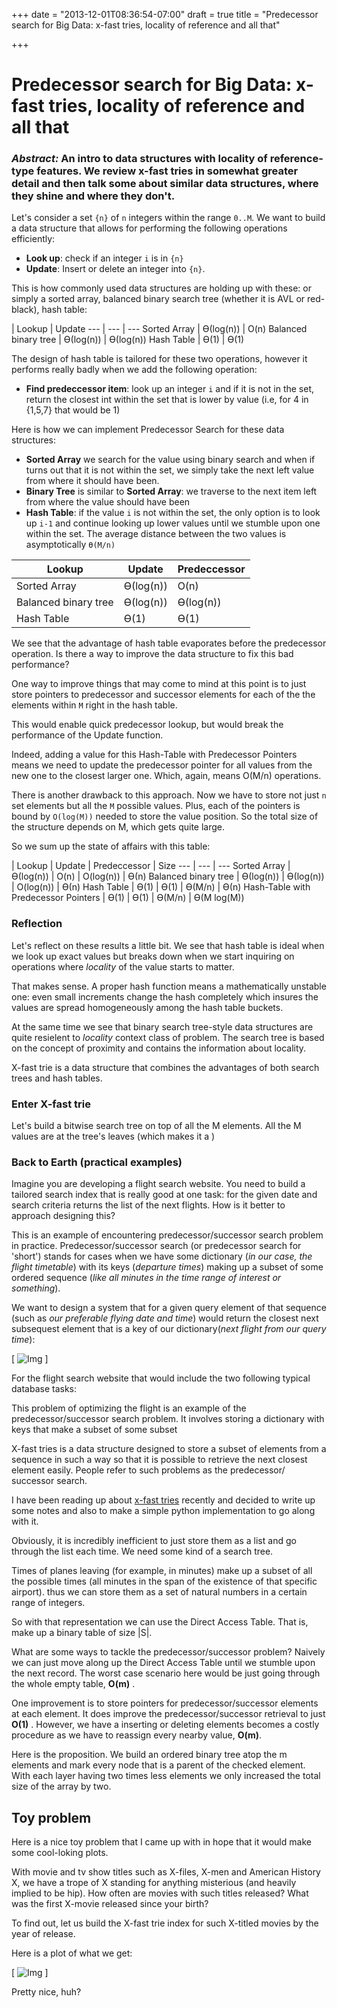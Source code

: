 +++
date = "2013-12-01T08:36:54-07:00"
draft = true
title = "Predecessor search for Big Data: x-fast tries, locality of reference and all that"

+++


Predecessor search for Big Data: x-fast tries, locality of reference and all that
==============================

### *Abstract:* An intro to data structures with locality of reference-type features. We review x-fast tries in somewhat greater detail and then talk some about similar data structures, where they shine and where they don't.


Let's consider a set `{n}` of `n` integers within the range `0..M`. We want to build a data structure that allows for performing the following operations efficiently:

* **Look up**: check if an integer `i` is in ``{n}``
* **Update**: Insert or delete an integer into `{n}`.

This is how commonly used data structures are holding up with these: or simply a sorted array, balanced binary search tree (whether it is AVL or red-black), hash table:

 | Lookup | Update
--- | --- | ---
Sorted Array | Ө(log(n)) | O(n)
Balanced binary tree | Ө(log(n)) | Ө(log(n))
Hash Table | Ө(1) | Ө(1)

The design of hash table is tailored for these two operations, however it performs really badly when we add the following operation:

* **Find predeccessor item**: look up an integer `i` and if it is not in the set, return the closest int within the set that is lower by value  (i.e, for 4 in {1,5,7} that would be 1)

Here is how we can implement Predecessor Search for these data structures:
* **Sorted Array** we search for the value using binary search and when if turns out that it is not within the set, we simply take the next left value from where it should have been.
* **Binary Tree** is similar to **Sorted Array**: we traverse to the next item left from where the value should have been
* **Hash Table**: if the value `i` is not within the set, the only option is to look up `i-1` and continue looking up lower values until we stumble upon one within the set. The average distance between the two values is asymptotically `Ө(M/n)`

| Lookup | Update | Predeccessor
--- | --- | ---
Sorted Array | Ө(log(n)) | O(n) | O(log(n))
Balanced binary tree | Ө(log(n)) | Ө(log(n)) | O(log(n))
Hash Table | Ө(1) | Ө(1) | O(M/n)

We see that the advantage of hash table evaporates before the predecessor operation. Is there a way to improve the data structure to fix this bad performance?

One way to improve things that may come to mind at this point is to just store pointers to predecessor and successor elements for each of the the elements within `M` right in the hash table.

This would enable quick predecessor lookup, but would break the performance of the Update function.

Indeed, adding a value for this Hash-Table with Predecessor Pointers means we need to update the predecessor pointer for all values from the new one to the closest larger one. Which, again, means O(M/n) operations.

There is another drawback to this approach. Now we have to store not just `n` set elements but all the `M` possible values. Plus, each of the pointers is bound by `O(log(M))` needed to store the value position. So the total size of the structure depends on M, which gets quite large.

So we sum up the state of affairs with this table:

| Lookup | Update | Predeccessor | Size
--- | --- | ---
Sorted Array | Ө(log(n)) | O(n) | O(log(n)) | Ө(n)
Balanced binary tree | Ө(log(n)) | Ө(log(n)) | O(log(n)) | Ө(n)
Hash Table | Ө(1) | Ө(1) | Ө(M/n) | Ө(n)
Hash-Table with Predecessor Pointers | Ө(1) | Ө(1) | Ө(M/n) | Ө(M log(M))

### Reflection
Let's reflect on these results a little bit. We see that hash table is ideal when we look up exact values but breaks down when we start inquiring on operations where *locality* of the value starts to matter.

That makes sense. A proper hash function means a mathematically unstable one: even small increments change the hash completely which insures the values are spread homogeneously among the hash table buckets.

At the same time we see that binary search tree-style data structures are quite resielent to *locality* context class of problem. The search tree is based on the concept of proximity and contains the information about locality.

X-fast trie is a data structure that combines the advantages of both search trees and hash tables.

### Enter X-fast trie
Let's build a bitwise search tree on top of all the M elements. All the M values are at the tree's leaves (which makes it a )


### Back to Earth (practical examples)
Imagine you are developing a flight search website. You need to build a tailored search index that is really good at one task: for the given date and search criteria returns the list of the next flights. How is it better to approach designing this?

This is an example of encountering predecessor/successor search problem in practice. Predecessor/successor search (or predecessor search for 'short') stands for cases when we have some dictionary (*in our case, the flight timetable*) with its keys (*departure times*) making up a subset of some ordered sequence (*like all minutes in the time range of interest or something*).

We want to design a system that for a given query element of that sequence (such as *our preferable flying date and time*) would return the closest next subsequest element that is a key of our dictionary(*next flight from our query time*):

\[
![Img](./img/arrow.png)
\]





For the flight search website that would include the two following typical database tasks:


This problem of optimizing the flight is an example of the predecessor/successor search problem. It involves storing a dictionary with keys that make a subset of some subset

 X-fast tries is a data structure designed to store a subset of elements from a sequence in such a way so that it is possible to retrieve the next closest  element easily. People refer to such problems as the predecessor/ successor search.

I have been reading up about [x-fast tries](http://en.wikipedia.org/wiki/X-fast_trie) recently and decided to write up some notes  and also to make a simple python implementation to go along with it.


Obviously, it is incredibly inefficient to just store them as a list and go through the list each time. We need some kind of a search tree.

Times of planes leaving (for example, in minutes) make up a subset of all the possible times (all minutes in the span of the existence of that specific airport). thus we can store them as a set of natural numbers  in a certain range of integers.

So with that representation we can use the Direct Access Table. That is, make up a binary table of size  |S|.

What are some ways to tackle the predecessor/successor problem? Naively we can just move along up the Direct Access Table until we stumble upon the next record. The worst case scenario here would be just going through the whole empty table, **O(m)** .

One improvement is to store pointers for predecessor/successor elements at each element. It does improve the predecessor/successor retrieval to just **O(1)** . However, we have a inserting or deleting elements becomes a costly procedure as we have to reassign every nearby value, **O(m)**.

Here is the proposition. We build an ordered binary tree atop the m elements and mark every node that is a parent of the checked element. With each layer having two times less elements we only increased the total size of the array by two.

## Toy problem
Here is a nice toy problem that I came up with in hope that it would make some cool-loking plots.

With movie and tv show titles such as X-files, X-men and American History X, we have a trope of X standing for anything misterious (and heavily implied to be hip). How often are movies with such titles released? What was the first X-movie released since your birth?

To find out, let us build the X-fast trie index for such X-titled movies by the year of release.

Here is a plot of what we get:

\[
![Img](./img/movies.png)
\]

Pretty nice, huh?
